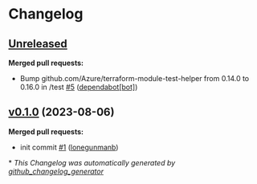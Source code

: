 # Changelog

## [Unreleased](https://github.com/Azure/terraform-azure-storage-account/tree/HEAD)

**Merged pull requests:**

- Bump github.com/Azure/terraform-module-test-helper from 0.14.0 to 0.16.0 in /test [\#5](https://github.com/Azure/terraform-azure-storage-account/pull/5) ([dependabot[bot]](https://github.com/apps/dependabot))

## [v0.1.0](https://github.com/Azure/terraform-azure-storage-account/tree/v0.1.0) (2023-08-06)

**Merged pull requests:**

- init commit [\#1](https://github.com/Azure/terraform-azure-storage-account/pull/1) ([lonegunmanb](https://github.com/lonegunmanb))



\* *This Changelog was automatically generated by [github_changelog_generator](https://github.com/github-changelog-generator/github-changelog-generator)*
